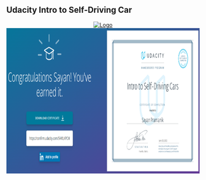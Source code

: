 
## Udacity Intro to Self-Driving Car

<div align="center">
  <a href="https://confirm.udacity.com/5VWLKPCM">
    <img src="https://www.udacity.com/blog/wp-content/uploads/2021/12/UdacityLogo-violet.svg" alt="Logo" width="280" height="280">
  </a>
  </div>
  
<div align="center">
  <a href="https://confirm.udacity.com/5VWLKPCM">
    <img src="https://github.com/sayanpr8175/Udacity-intro-to-self-driving-learning/blob/83da061aa6dec1eed15bf2f017873c15489acb11/x_CourseProjectsImages/udacity_image.PNG" alt="Logo" width="940" height="380">
  </a>
  </div>
